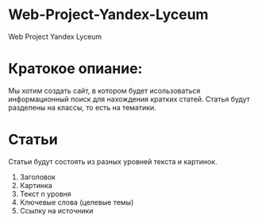 # Web-Project-Yandex-Lyceum
Web Project Yandex Lyceum
# Кратокое опиание:
Мы хотим создать сайт, в котором будет исользоваться информационный поиск
для нахождения кратких статей. Статья будут разделены на классы, то есть на тематики.
# Статьи 
Статьи будут состоять из разных уровней текста и картинок. 
1) Заголовок
2) Картинка
3) Текст n уровня
4) Ключевые слова (целевые темы)
5) Ссылку на источники